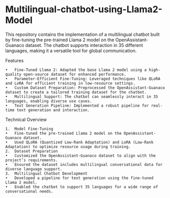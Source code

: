 # Multilingual-chatbot-using-Llama2-Model
This repository contains the implementation of a multilingual chatbot built by fine-tuning the pre-trained Llama 2 model on the OpenAssistant-Guanaco dataset. The chatbot supports interaction in 35 different languages, making it a versatile tool for global communication.

Features

	•	Fine-Tuned Llama 2: Adapted the base Llama 2 model using a high-quality open-source dataset for enhanced performance.
	•	Parameter-Efficient Fine-Tuning: Leveraged techniques like QLoRA and LoRA for efficient training in low-resource settings.
	•	Custom Dataset Preparation: Preprocessed the OpenAssistant-Guanaco dataset to create a tailored training dataset for the chatbot.
	•	Multilingual Support: The chatbot can seamlessly interact in 35 languages, enabling diverse use cases.
	•	Text Generation Pipeline: Implemented a robust pipeline for real-time text generation and interaction.

Technical Overview

	1.	Model Fine-Tuning
	•	Fine-tuned the pre-trained Llama 2 model on the OpenAssistant-Guanaco dataset.
	•	Used QLoRA (Quantized Low-Rank Adaptation) and LoRA (Low-Rank Adaptation) to optimize resource usage during training.
	2.	Dataset Preparation
	•	Customized the OpenAssistant-Guanaco dataset to align with the project’s requirements.
	•	Ensured the dataset includes multilingual conversational data for diverse language support.
	3.	Multilingual Chatbot Development
	•	Developed a pipeline for text generation using the fine-tuned Llama 2 model.
	•	Enabled the chatbot to support 35 languages for a wide range of conversational needs.

